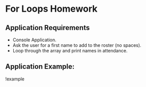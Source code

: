 # For Loops Homework

## Application Requirements
- Console Application.
- Ask the user for a first name to add to the roster (no spaces).
- Loop through the array and print names in attendance.

## Application Example:

!example